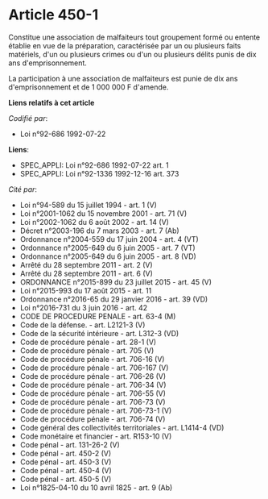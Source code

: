 # Article 450-1

Constitue une association de malfaiteurs tout groupement formé ou entente établie en vue de la préparation, caractérisée par
un ou plusieurs faits matériels, d'un ou plusieurs crimes ou d'un ou plusieurs délits punis de dix ans d'emprisonnement.

La participation à une association de malfaiteurs est punie de dix ans d'emprisonnement et de 1 000 000 F d'amende.

**Liens relatifs à cet article**

_Codifié par_:

  - Loi n°92-686 1992-07-22

**Liens**:

  - SPEC_APPLI: Loi n°92-686 1992-07-22 art. 1
  - SPEC_APPLI: Loi n°92-1336 1992-12-16 art. 373

_Cité par_:

  - Loi n°94-589 du 15 juillet 1994 - art. 1 (V)
  - Loi n°2001-1062 du 15 novembre 2001 - art. 71 (V)
  - Loi n°2002-1062 du 6 août 2002 - art. 14 (V)
  - Décret n°2003-196 du 7 mars 2003 - art. 7 (Ab)
  - Ordonnance n°2004-559 du 17 juin 2004 - art. 4 (VT)
  - Ordonnance n°2005-649 du 6 juin 2005 - art. 7 (VT)
  - Ordonnance n°2005-649 du 6 juin 2005 - art. 8 (VD)
  - Arrêté du 28 septembre 2011 - art. 2 (V)
  - Arrêté du 28 septembre 2011 - art. 6 (V)
  - ORDONNANCE n°2015-899 du 23 juillet 2015 - art. 45 (V)
  - Loi n°2015-993 du 17 août 2015 - art. 11
  - Ordonnance n°2016-65 du 29 janvier 2016 - art. 39 (VD)
  - Loi n°2016-731 du 3 juin 2016 - art. 42
  - CODE DE PROCEDURE PENALE - art. 63-4 (M)
  - Code de la défense. - art. L2121-3 (V)
  - Code de la sécurité intérieure - art. L312-3 (VD)
  - Code de procédure pénale - art. 28-1 (V)
  - Code de procédure pénale - art. 705 (V)
  - Code de procédure pénale - art. 706-16 (V)
  - Code de procédure pénale - art. 706-167 (V)
  - Code de procédure pénale - art. 706-26 (V)
  - Code de procédure pénale - art. 706-34 (V)
  - Code de procédure pénale - art. 706-55 (V)
  - Code de procédure pénale - art. 706-73 (V)
  - Code de procédure pénale - art. 706-73-1 (V)
  - Code de procédure pénale - art. 706-74 (V)
  - Code général des collectivités territoriales - art. L1414-4 (VD)
  - Code monétaire et financier - art. R153-10 (V)
  - Code pénal - art. 131-26-2 (V)
  - Code pénal - art. 450-2 (V)
  - Code pénal - art. 450-3 (V)
  - Code pénal - art. 450-4 (V)
  - Code pénal - art. 450-5 (V)
  - Loi n°1825-04-10 du 10 avril 1825 - art. 9 (Ab)
